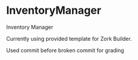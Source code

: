 # InventoryManager
Inventory Manager
<p> Currently using provided template for Zork Builder.</p>
<p> Used commit before broken commit for grading</p>
